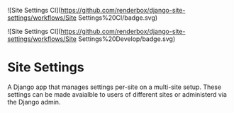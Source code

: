 ![Site Settings CI](https://github.com/renderbox/django-site-settings/workflows/Site Settings%20CI/badge.svg)

![Site Settings CI](https://github.com/renderbox/django-site-settings/workflows/Site Settings%20Develop/badge.svg)

# Site Settings

A Django app that manages settings per-site on a multi-site setup.  These settings can be made avaialble to users of different sites or administerd via the Django admin.
